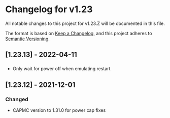 # Changelog for v1.23

All notable changes to this project for v1.23.Z will be documented in this file.

The format is based on [Keep a Changelog](https://keepachangelog.com/en/1.0.0/),
and this project adheres to [Semantic Versioning](https://semver.org/spec/v2.0.0.html).

## [1.23.13] - 2022-04-11

###

- Only wait for power off when emulating restart

## [1.23.12] - 2021-12-01

### Changed

- CAPMC version to 1.31.0 for power cap fixes

